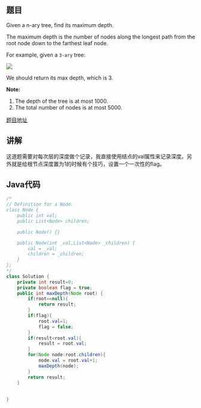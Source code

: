 ## 题目

Given a n-ary tree, find its maximum depth.

The maximum depth is the number of nodes along the longest path from the root node down to the farthest leaf node.

For example, given a `3-ary` tree:

![](https://assets.leetcode.com/uploads/2018/10/12/narytreeexample.png)

We should return its max depth, which is 3.

**Note:**

1. The depth of the tree is at most 1000.
2. The total number of nodes is at most 5000.

[题目地址](https://leetcode.com/problems/maximum-depth-of-n-ary-tree/)

## 讲解

这道题需要对每次层的深度做个记录，我直接使用结点的val属性来记录深度。另外就是给根节点深度置为1的时候有个技巧，设置一个一次性的flag。

## Java代码

```java
/*
// Definition for a Node.
class Node {
    public int val;
    public List<Node> children;

    public Node() {}

    public Node(int _val,List<Node> _children) {
        val = _val;
        children = _children;
    }
};
*/
class Solution {
    private int result=0;
    private boolean flag = true;
    public int maxDepth(Node root) {
        if(root==null){
            return result;
        }
        if(flag){
            root.val=1;
            flag = false;
        }
        if(result<root.val){
            result = root.val;
        }
        for(Node node:root.children){
            node.val = root.val+1;
            maxDepth(node);
        }
        return result;
    }
    
    
}
```